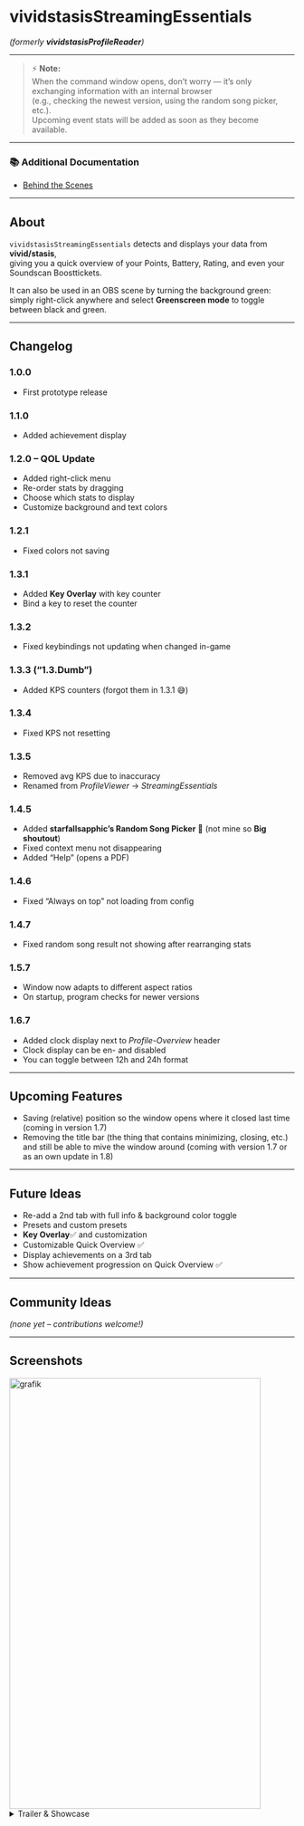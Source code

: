 # vividstasisStreamingEssentials
*(formerly **vividstasisProfileReader**)*

---

> ⚡ **Note:**  
> When the command window opens, don’t worry — it’s only exchanging information with an internal browser  
> (e.g., checking the newest version, using the random song picker, etc.).  
> Upcoming event stats will be added as soon as they become available.

---

### 📚 Additional Documentation
- [Behind the Scenes](./BEHIND_THE_SCENES.md)

---

## About

`vividstasisStreamingEssentials` detects and displays your data from **vivid/stasis**,  
giving you a quick overview of your Points, Battery, Rating, and even your Soundscan Boosttickets.

It can also be used in an OBS scene by turning the background green:  
simply right-click anywhere and select **Greenscreen mode** to toggle between black and green.

---

## Changelog

### 1.0.0
- First prototype release

### 1.1.0
- Added achievement display

### 1.2.0 – QOL Update
- Added right-click menu  
- Re-order stats by dragging  
- Choose which stats to display  
- Customize background and text colors

### 1.2.1
- Fixed colors not saving

### 1.3.1
- Added **Key Overlay** with key counter  
- Bind a key to reset the counter

### 1.3.2
- Fixed keybindings not updating when changed in-game

### 1.3.3 (“1.3.Dumb”)
- Added KPS counters (forgot them in 1.3.1 😅)

### 1.3.4
- Fixed KPS not resetting

### 1.3.5
- Removed avg KPS due to inaccuracy  
- Renamed from *ProfileViewer* → *StreamingEssentials*

### 1.4.5
- Added **starfallsapphic’s Random Song Picker** 🎉 (not mine so **Big shoutout**)
- Fixed context menu not disappearing  
- Added “Help” (opens a PDF)

### 1.4.6
- Fixed “Always on top” not loading from config

### 1.4.7
- Fixed random song result not showing after rearranging stats

### 1.5.7
- Window now adapts to different aspect ratios  
- On startup, program checks for newer versions

### 1.6.7
- Added clock display next to *Profile-Overview* header
- Clock display can be en- and disabled
- You can toggle between 12h and 24h format

---

## Upcoming Features
- Saving (relative) position so the window opens where it closed last time (coming in version 1.7)
- Removing the title bar (the thing that contains minimizing, closing, etc.) and still be able to mive the window around (coming with version 1.7 or as an own update in 1.8)

---

## Future Ideas
- Re-add a 2nd tab with full info & background color toggle  
- Presets and custom presets  
- **Key Overlay**✅ and customization
- Customizable Quick Overview ✅ 
- Display achievements on a 3rd tab
- Show achievement progression on Quick Overview ✅

---

## Community Ideas
*(none yet – contributions welcome!)*

---

## Screenshots
<img width="444" height="761" alt="grafik" src="https://github.com/user-attachments/assets/457c6da8-6116-4b73-aae7-87079f001873" />

<details>
  <summary>Trailer & Showcase</summary>
  Coming soon on **YouTube (PolarStudios)**
</details>
